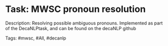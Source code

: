 Task: MWSC pronoun resolution
==============================
Description: Resolving possible ambiguous pronouns. Implemented as part of the DecaNLPtask, and can be found on the decaNLP github

Tags: #mwsc, #All, #decanlp

